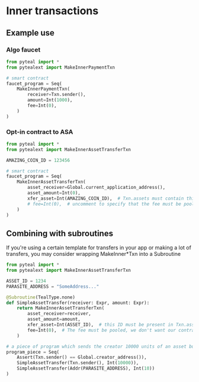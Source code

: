 # Inner transactions

## Example use
### Algo faucet
```python
from pyteal import *
from pytealext import MakeInnerPaymentTxn

# smart contract
faucet_program = Seq(
    MakeInnerPaymentTxn(
        receiver=Txn.sender(),
        amount=Int(1000),
        fee=Int(0),
    )
)
```

### Opt-in contract to ASA
```python
from pyteal import *
from pytealext import MakeInnerAssetTransferTxn

AMAZING_COIN_ID = 123456

# smart contract
faucet_program = Seq(
    MakeInnerAssetTransferTxn(
        asset_receiver=Global.current_application_address(),
        asset_amount=Int(0),
        xfer_asset=Int(AMAZING_COIN_ID),  # Txn.assets must contain this ID!
        # fee=Int(0),  # uncomment to specify that the fee must be pooled
    )
)
```

## Combining with subroutines
If you're using a certain template for transfers in your app or making a lot of transfers, you may consider wrapping MakeInner*Txn into a Subroutine

```python
from pyteal import *
from pytealext import MakeInnerAssetTransferTxn

ASSET_ID = 1234
PARASITE_ADDRESS = "SomeAddress..."

@Subroutine(TealType.none)
def SimpleAssetTransfer(receiver: Expr, amount: Expr):
    return MakeInnerAssetTransferTxn(
        asset_receiver=receiver,
        asset_amount=amount,
        xfer_asset=Int(ASSET_ID),  # this ID must be present in Txn.assets!
        fee=Int(0),  # The fee must be pooled, we don't want our contract to pay for the inner Txn
    )

# a piece of program which sends the creator 10000 units of an asset but also sends a small amount to another address
program_piece = Seq(
    Assert(Txn.sender() == Global.creator_address()),
    SimpleAssetTransfer(Txn.sender(), Int(10000)),
    SimpleAssetTransfer(Addr(PARASITE_ADDRESS), Int(10))
)
```
